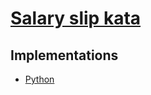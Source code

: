 # [Salary slip kata](https://github.com/sandromancuso/salaryslipkata)

## Implementations

- [Python](./python/)
